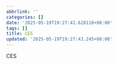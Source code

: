 ```yaml
---
abbrlink: ''
categories: []
date: '2025-05-19T19:27:42.628110+08:00'
tags: []
title: CES
updated: '2025-05-19T19:27:43.245+08:00'
---
```

CES
